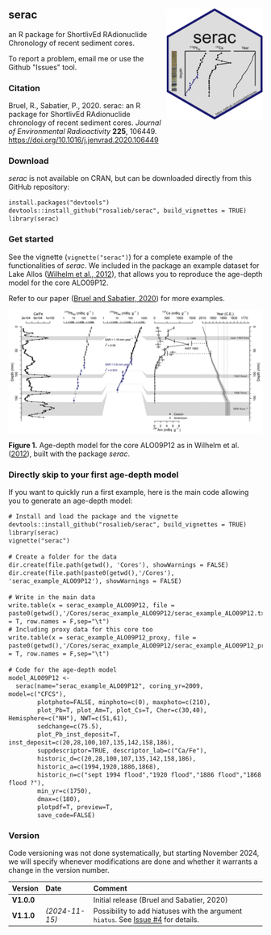 ## serac <a href="https://github.com/rosalieb/serac" target="_blank"><img src="vignettes/figures/hex-serac.png" align="right" height="220" width="190" ></a>

an R package for ShortlivEd RAdionuclide Chronology of recent sediment cores.

To report a problem, email me or use the Github "Issues" tool.

### Citation

Bruel, R., Sabatier, P., 2020. serac: an R package for ShortlivEd RAdionuclide chronology of recent sediment cores. <i>Journal of Environmental Radioactivity</i> <b>225</b>, 106449. https://doi.org/10.1016/j.jenvrad.2020.106449

### Download

*serac* is not available on CRAN, but can be downloaded directly from this GitHub repository:

```
install.packages("devtools")
devtools::install_github("rosalieb/serac", build_vignettes = TRUE)
library(serac)
```

### Get started

See the vignette (`vignette("serac")`) for a complete example of the functionalities of _serac_. We included in the package an example dataset for Lake Allos ([Wilhelm et al., 2012](https://www.sciencedirect.com/science/article/pii/S0033589412000294)), that allows you to reproduce the age-depth model for the core ALO09P12.

Refer to our paper ([Bruel and Sabatier, 2020](https://doi.org/10.1016/j.jenvrad.2020.106449)) for more examples.

<img src="vignettes/figures/ALO_example.png" align="center">  

**Figure 1.** Age-depth model for the core ALO09P12 as in Wilhelm et al. ([2012](https://www.sciencedirect.com/science/article/pii/S0033589412000294)), built with the package *serac*.   


### Directly skip to your first age-depth model

If you want to quickly run a first example, here is the main code allowing you to generate an age-depth model:

```
# Install and load the package and the vignette
devtools::install_github("rosalieb/serac", build_vignettes = TRUE)
library(serac)
vignette("serac")

# Create a folder for the data
dir.create(file.path(getwd(), 'Cores'), showWarnings = FALSE)
dir.create(file.path(paste0(getwd(),'/Cores'), 'serac_example_ALO09P12'), showWarnings = FALSE)

# Write in the main data
write.table(x = serac_example_ALO09P12, file = paste0(getwd(),'/Cores/serac_example_ALO09P12/serac_example_ALO09P12.txt'),col.names = T, row.names = F,sep="\t")
# Including proxy data for this core too
write.table(x = serac_example_ALO09P12_proxy, file = paste0(getwd(),'/Cores/serac_example_ALO09P12/serac_example_ALO09P12_proxy.txt'),col.names = T, row.names = F,sep="\t")

# Code for the age-depth model
model_ALO09P12 <-
  serac(name="serac_example_ALO09P12", coring_yr=2009, model=c("CFCS"),
        plotphoto=FALSE, minphoto=c(0), maxphoto=c(210),
        plot_Pb=T, plot_Am=T, plot_Cs=T, Cher=c(30,40), Hemisphere=c("NH"), NWT=c(51,61),
        sedchange=c(75.5),
        plot_Pb_inst_deposit=T, inst_deposit=c(20,28,100,107,135,142,158,186),
        suppdescriptor=TRUE, descriptor_lab=c("Ca/Fe"),
        historic_d=c(20,28,100,107,135,142,158,186),
        historic_a=c(1994,1920,1886,1868),
        historic_n=c("sept 1994 flood","1920 flood","1886 flood","1868 flood ?"), 
        min_yr=c(1750),
        dmax=c(180), 
        plotpdf=T, preview=T,
        save_code=FALSE)
```


### Version
Code versioning was not done systematically, but starting November 2024, we will specify whenever modifications are done and whether it warrants a change in the version number.  

Version | Date | Comment
:--------|:------|:--------
__V1.0.0__ | | Initial release (Bruel and Sabatier, 2020)  
__V1.1.0__ | _(2024-11-15)_ | Possibility to add hiatuses with the argument `hiatus`. See [Issue #4](https://github.com/rosalieb/serac/issues/4) for details.
